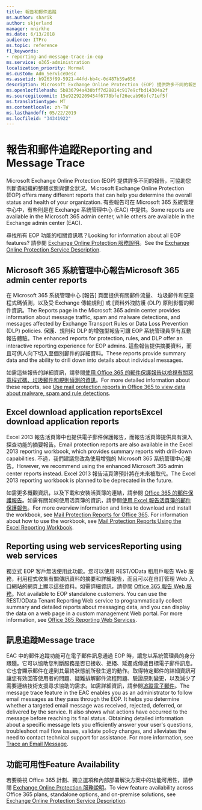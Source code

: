 ```yaml
---
title: 報告和郵件追蹤
ms.author: sharik
author: skjerland
manager: mnirkhe
ms.date: 6/13/2018
audience: ITPro
ms.topic: reference
f1_keywords:
- reporting-and-message-trace-in-eop
ms.service: o365-administration
localization_priority: Normal
ms.custom: Adm_ServiceDesc
ms.assetid: b9263f99-5921-44fd-bb4c-0d487b59a656
description: Microsoft Exchange Online Protection (EOP) 提供許多不同的報告，可協助您判斷貴組織的整體狀態與健全狀況。 有些報告可在 Microsoft 365 系統管理中心中，有些則是在 Exchange 系統管理中心 (EAC) 中提供。
ms.openlocfilehash: 5b836794a430bff7d28814c917e9cfbd14304a2f
ms.sourcegitcommit: 15e92292209454f6778bfef26ecab96bfc71ef5f
ms.translationtype: MT
ms.contentlocale: zh-TW
ms.lasthandoff: 05/22/2019
ms.locfileid: "34341922"
---
```

# <a name="reporting-and-message-trace"></a><span data-ttu-id="e488a-104">報告和郵件追蹤</span><span class="sxs-lookup"><span data-stu-id="e488a-104">Reporting and Message Trace</span></span>

<span data-ttu-id="e488a-105">Microsoft Exchange Online Protection (EOP) 提供許多不同的報告，可協助您判斷貴組織的整體狀態與健全狀況。</span><span class="sxs-lookup"><span data-stu-id="e488a-105">Microsoft Exchange Online Protection (EOP) offers many different reports that can help you determine the overall status and health of your organization.</span></span> <span data-ttu-id="e488a-106">有些報告可在 Microsoft 365 系統管理中心中，有些則是在 Exchange 系統管理中心 (EAC) 中提供。</span><span class="sxs-lookup"><span data-stu-id="e488a-106">Some reports are available in the Microsoft 365 admin center, while others are available in the Exchange admin center (EAC).</span></span>
  
<span data-ttu-id="e488a-107">尋找所有 EOP 功能的相關資訊嗎？</span><span class="sxs-lookup"><span data-stu-id="e488a-107">Looking for information about all EOP features?</span></span> <span data-ttu-id="e488a-108">請參閱 [Exchange Online Protection 服務說明](exchange-online-protection-service-description.md)。</span><span class="sxs-lookup"><span data-stu-id="e488a-108">See the [Exchange Online Protection Service Description](exchange-online-protection-service-description.md).</span></span>
  
## <a name="microsoft-365-admin-center-reports"></a><span data-ttu-id="e488a-109">Microsoft 365 系統管理中心報告</span><span class="sxs-lookup"><span data-stu-id="e488a-109">Microsoft 365 admin center reports</span></span>
<span data-ttu-id="e488a-110"><a name="BKMK_office365admincenterreports"> </a></span><span class="sxs-lookup"><span data-stu-id="e488a-110"></span></span>

<span data-ttu-id="e488a-111">在 Microsoft 365 系統管理中心 [報告] 頁面提供有關郵件流量、 垃圾郵件和惡意程式碼偵測，以及受 Exchange 傳輸規則] 或 [資料外洩防護 (DLP) 原則影響的郵件資訊。</span><span class="sxs-lookup"><span data-stu-id="e488a-111">The Reports page in the Microsoft 365 admin center provides information about message traffic, spam and malware detections, and messages affected by Exchange Transport Rules or Data Loss Prevention (DLP) policies.</span></span> <span data-ttu-id="e488a-112">保護、規則和 DLP 的增強型報告可讓 EOP 系統管理員享有互動報告體驗。</span><span class="sxs-lookup"><span data-stu-id="e488a-112">The enhanced reports for protection, rules, and DLP offer an interactive reporting experience for EOP admins.</span></span> <span data-ttu-id="e488a-113">這些報告提供摘要資料，而且可供人向下切入至個別郵件的詳細資料。</span><span class="sxs-lookup"><span data-stu-id="e488a-113">These reports provide summary data and the ability to drill down into details about individual messages.</span></span>
  
<span data-ttu-id="e488a-114">如需這些報告的詳細資訊，請參閱[使用 Office 365 的郵件保護報告以檢視有關惡意程式碼、垃圾郵件和規則偵測的資訊](https://go.microsoft.com/fwlink/p/?LinkID=401102)。</span><span class="sxs-lookup"><span data-stu-id="e488a-114">For more detailed information about these reports, see [Use mail protection reports in Office 365 to view data about malware, spam and rule detections](https://go.microsoft.com/fwlink/p/?LinkID=401102).</span></span>
  
## <a name="excel-download-application-reports"></a><span data-ttu-id="e488a-115">Excel download application reports</span><span class="sxs-lookup"><span data-stu-id="e488a-115">Excel download application reports</span></span>
<span data-ttu-id="e488a-116"><a name="BKMK_exceldownloadapplicationreports"> </a></span><span class="sxs-lookup"><span data-stu-id="e488a-116"></span></span>

<span data-ttu-id="e488a-117">Excel 2013 報告活頁簿中也提供電子郵件保護報告，而報告活頁簿提供具有深入探查功能的摘要報告。</span><span class="sxs-lookup"><span data-stu-id="e488a-117">Email protection reports are also available in the Excel 2013 reporting workbook, which provides summary reports with drill-down capabilities.</span></span> <span data-ttu-id="e488a-118">不過，我們建議您改為使用增強的 Microsoft 365 系統管理中心報告。</span><span class="sxs-lookup"><span data-stu-id="e488a-118">However, we recommend using the enhanced Microsoft 365 admin center reports instead.</span></span> <span data-ttu-id="e488a-119">Excel 2013 報告活頁簿預計將在未來被取代。</span><span class="sxs-lookup"><span data-stu-id="e488a-119">The Excel 2013 reporting workbook is planned to be deprecated in the future.</span></span> 
  
<span data-ttu-id="e488a-p106">如需更多概觀資訊，以及下載和安裝活頁簿的連結，請參閱 [Office 365 的郵件保護報告](https://go.microsoft.com/fwlink/p/?LinkId=271776)。如需有關如何使用活頁簿的資訊，請參閱[使用 Excel 報告活頁簿的郵件保護報告](https://go.microsoft.com/fwlink/p/?LinkId=285211)。</span><span class="sxs-lookup"><span data-stu-id="e488a-p106">For more overview information and links to download and install the workbook, see [Mail Protection Reports for Office 365](https://go.microsoft.com/fwlink/p/?LinkId=271776). For information about how to use the workbook, see [Mail Protection Reports Using the Excel Reporting Workbook](https://go.microsoft.com/fwlink/p/?LinkId=285211).</span></span>
  
## <a name="reporting-using-web-services"></a><span data-ttu-id="e488a-122">Reporting using web services</span><span class="sxs-lookup"><span data-stu-id="e488a-122">Reporting using web services</span></span>
<span data-ttu-id="e488a-123"><a name="BKMK_reportingusingwebservices"> </a></span><span class="sxs-lookup"><span data-stu-id="e488a-123"></span></span>

<span data-ttu-id="e488a-p107">獨立式 EOP 客戶無法使用此功能。您可以使用 REST/OData 租用戶報告 Web 服務，利用程式收集有關傳訊資料的摘要和詳細報告，而且可以在自訂管理 Web 入口網站的網頁上顯示這些資料。如需詳細資訊，請參閱 [Office 365 報告 Web 服務](https://go.microsoft.com/fwlink/?LinkId=279926)。</span><span class="sxs-lookup"><span data-stu-id="e488a-p107">Not available to EOP standalone customers. You can use the REST/OData Tenant Reporting Web service to programmatically collect summary and detailed reports about messaging data, and you can display the data on a web page in a custom management Web portal. For more information, see [Office 365 Reporting Web Services](https://go.microsoft.com/fwlink/?LinkId=279926).</span></span>
  
## <a name="message-trace"></a><span data-ttu-id="e488a-127">訊息追蹤</span><span class="sxs-lookup"><span data-stu-id="e488a-127">Message trace</span></span>
<span data-ttu-id="e488a-128"><a name="BKMK_messagetrace"> </a></span><span class="sxs-lookup"><span data-stu-id="e488a-128"></span></span>

<span data-ttu-id="e488a-p108">EAC 中的郵件追蹤功能可在電子郵件訊息通過 EOP 時，讓您以系統管理員的身分跟隨。它可以協助您判斷服務是否已接收、拒絕、延遲或傳遞目標電子郵件訊息。它也會顯示郵件在達到其最終狀態前所發生過的動作。取得特定郵件的詳細資訊可讓您有效回答使用者的問題、疑難排解郵件流程問題、驗證原則變更，以及減少了需要連絡技術支援尋求協助的需求。如需詳細資訊，請參閱[追蹤電子郵件](https://go.microsoft.com/fwlink/p/?LinkID=282262)。</span><span class="sxs-lookup"><span data-stu-id="e488a-p108">The message trace feature in the EAC enables you as an administrator to follow email messages as they pass through the EOP. It helps you determine whether a targeted email message was received, rejected, deferred, or delivered by the service. It also shows what actions have occurred to the message before reaching its final status. Obtaining detailed information about a specific message lets you efficiently answer your user's questions, troubleshoot mail flow issues, validate policy changes, and alleviates the need to contact technical support for assistance. For more information, see [Trace an Email Message](https://go.microsoft.com/fwlink/p/?LinkID=282262).</span></span>
  
## <a name="feature-availability"></a><span data-ttu-id="e488a-134">功能可用性</span><span class="sxs-lookup"><span data-stu-id="e488a-134">Feature Availability</span></span>
<span data-ttu-id="e488a-135"><a name="BKMK_messagetrace"> </a></span><span class="sxs-lookup"><span data-stu-id="e488a-135"></span></span>

<span data-ttu-id="e488a-136">若要檢視 Office 365 計劃、獨立選項和內部部署解決方案中的功能可用性，請參閱 [Exchange Online Protection 服務說明](exchange-online-protection-service-description.md)。</span><span class="sxs-lookup"><span data-stu-id="e488a-136">To view feature availability across Office 365 plans, standalone options, and on-premise solutions, see [Exchange Online Protection Service Description](exchange-online-protection-service-description.md).</span></span>
  

